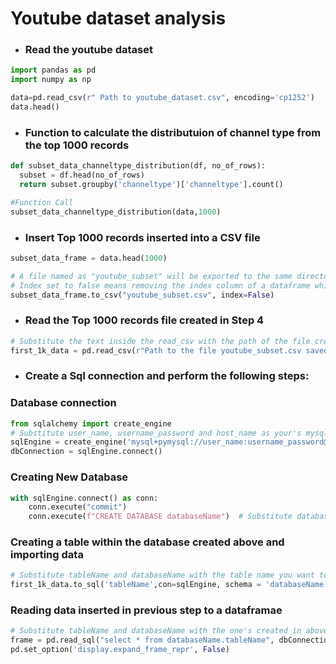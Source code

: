 # Youtube dataset analysis

- ### Read the youtube dataset
```python
import pandas as pd
import numpy as np

data=pd.read_csv(r" Path to youtube_dataset.csv", encoding='cp1252')
data.head()  
```
- ### Function to calculate the distributuion of channel type from the top 1000 records
```python
def subset_data_channeltype_distribution(df, no_of_rows):
  subset = df.head(no_of_rows)
  return subset.groupby('channeltype')['channeltype'].count()

#Function Call
subset_data_channeltype_distribution(data,1000)
```

- ### Insert Top 1000 records inserted into a CSV file
```python
subset_data_frame = data.head(1000)

# A file named as "youtube_subset" will be exported to the same directory. 
# Index set to false means removing the index column of a dataframe while exporting the file
subset_data_frame.to_csv("youtube_subset.csv", index=False) 
```

- ### Read the Top 1000 records file created in Step 4
```python
# Substitute the text inside the read_csv with the path of the file created in the above step
first_1k_data = pd.read_csv(r"Path to the file youtube_subset.csv saved in above step") 
```

- ### Create a Sql connection and perform the following steps:

### Database connection
```python
from sqlalchemy import create_engine
# Substitute user_name, username_password and host_name as your's mysql connection
sqlEngine = create_engine('mysql+pymysql://user_name:username_password@host_name') 
dbConnection = sqlEngine.connect()
```
### Creating New Database
```python
with sqlEngine.connect() as conn:
    conn.execute("commit")
    conn.execute(f"CREATE DATABASE databaseName")  # Substitute database name with the one you wish to use
```
### Creating a table within the database created above and importing data
```python
# Substitute tableName and databaseName with the table name you want to create and use the same database name as used in the create database command
first_1k_data.to_sql('tableName',con=sqlEngine, schema = 'databaseName',index=False,if_exists='append')
```
### Reading data inserted in previous step to a dataframae
```python
# Substitute tableName and databaseName with the one's created in above steps
frame = pd.read_sql("select * from databaseName.tableName", dbConnection); 
pd.set_option('display.expand_frame_repr', False)